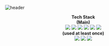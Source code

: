 ![header](https://capsule-render.vercel.app/api?type=Waving&color=auto&height=250&section=header&text=HUNGTAE's%20GitHub&fontSize=70&animation=scaleIn)



<div align='center'>
<B>Tech Stack</B><br>
<B>(Main)</B><br>
<img src="https://img.shields.io/badge/Java-007396?style=flat-square&logo=Java&logoColor=white"/>
<img src="https://img.shields.io/badge/SPRING BOOT-6DB33F?style=flat-square&logo=SPRING BOOT&logoColor=white"/>
<img src="https://img.shields.io/badge/JavaScript-F7DF1E?style=flat-square&logo=JavaScript&logoColor=white"/>
<img src="https://img.shields.io/badge/React-61DAFB?style=flat-square&logo=React&logoColor=white"/>
<img src="https://img.shields.io/badge/ORACLE-F80000?style=flat-square&logo=ORACLE&logoColor=white"/>
<img src="https://img.shields.io/badge/MYSQL-4479A1?style=flat-square&logo=MYSQL&logoColor=white"/>
<br>
<B>(used at least once)</B> <br>
<img src="https://img.shields.io/badge/HTML5-E34F26?style=flat-square&logo=HTML5&logoColor=white"/>
<img src="https://img.shields.io/badge/JQUERY-0769AD?style=flat-square&logo=JQUERY&logoColor=white"/>
<img src="https://img.shields.io/badge/CSS-1572B6?style=flat-square&logo=CSS&logoColor=white"/>
</div>
 
